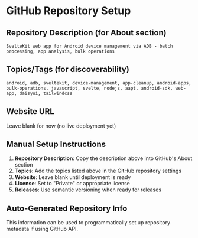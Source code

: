 # GitHub Repository Setup

## Repository Description (for About section)
```
SvelteKit web app for Android device management via ADB - batch processing, app analysis, bulk operations
```

## Topics/Tags (for discoverability)
```
android, adb, sveltekit, device-management, app-cleanup, android-apps, bulk-operations, javascript, svelte, nodejs, aapt, android-sdk, web-app, daisyui, tailwindcss
```

## Website URL
Leave blank for now (no live deployment yet)

## Manual Setup Instructions

1. **Repository Description**: Copy the description above into GitHub's About section
2. **Topics**: Add the topics listed above in the GitHub repository settings
3. **Website**: Leave blank until deployment is ready
4. **License**: Set to "Private" or appropriate license
5. **Releases**: Use semantic versioning when ready for releases

## Auto-Generated Repository Info
This information can be used to programmatically set up repository metadata if using GitHub API.

